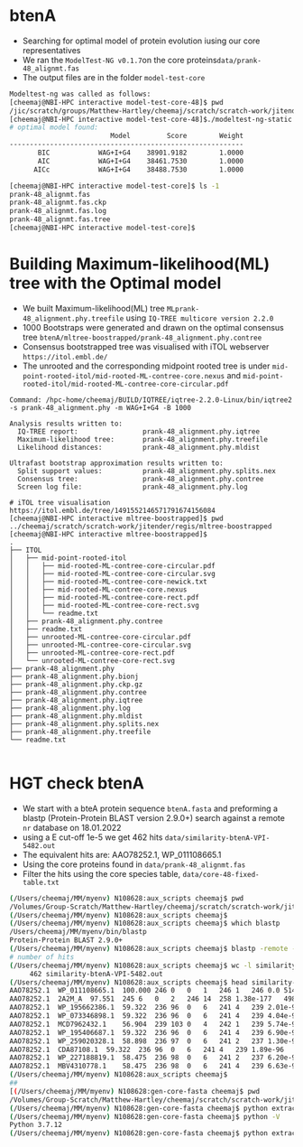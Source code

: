 # btenA
- Searching for optimal model of protein evolution iusing our core representatives
- We ran the `ModelTest-NG v0.1.7`on the core proteins`data/prank-48_alignmt.fas` 
- The output files are in the folder `model-test-core`

```bash
Modeltest-ng was called as follows: 
[cheemaj@NBI-HPC interactive model-test-core-48]$ pwd
/jic/scratch/groups/Matthew-Hartley/cheemaj/scratch/scratch-work/jitender/regis/model-test-core-48
[cheemaj@NBI-HPC interactive model-test-core-48]$./modeltest-ng-static -i prank-48_alignmt.fas -d aa -p 16 
# optimal model found: 
                         Model         Score        Weight
----------------------------------------------------------
       BIC            WAG+I+G4    38901.9182        1.0000
       AIC            WAG+I+G4    38461.7530        1.0000
      AICc            WAG+I+G4    38488.7530        1.0000

[cheemaj@NBI-HPC interactive model-test-core]$ ls -1
prank-48_alignmt.fas
prank-48_alignmt.fas.ckp
prank-48_alignmt.fas.log
prank-48_alignmt.fas.tree
[cheemaj@NBI-HPC interactive model-test-core]$

```
# Building Maximum-likelihood(ML) tree with the Optimal model

- We built Maximum-likelihood(ML) tree `MLprank-48_alignment.phy.treefile` using `IQ-TREE multicore version 2.2.0`
- 1000 Bootstraps were generated and drawn on the optimal consensus tree `btenA/mltree-boostrapped/prank-48_alignment.phy.contree`
- Consensus bootstrapped tree was visualised with iTOL webserver `https://itol.embl.de/`
- The unrooted and the corresponding midpoint rooted tree is under `mid-point-rooted-itol/mid-rooted-ML-contree-core.nexus` and `mid-point-rooted-itol/mid-rooted-ML-contree-core-circular.pdf`

```
Command: /hpc-home/cheemaj/BUILD/IQTREE/iqtree-2.2.0-Linux/bin/iqtree2 -s prank-48_alignment.phy -m WAG+I+G4 -B 1000

Analysis results written to: 
  IQ-TREE report:                prank-48_alignment.phy.iqtree
  Maximum-likelihood tree:       prank-48_alignment.phy.treefile
  Likelihood distances:          prank-48_alignment.phy.mldist

Ultrafast bootstrap approximation results written to:
  Split support values:          prank-48_alignment.phy.splits.nex
  Consensus tree:                prank-48_alignment.phy.contree
  Screen log file:               prank-48_alignment.phy.log

# iTOL tree visualisation https://itol.embl.de/tree/1491552146571791674156084
[cheemaj@NBI-HPC interactive mltree-boostrapped]$ pwd
../cheemaj/scratch/scratch-work/jitender/regis/mltree-boostrapped
[cheemaj@NBI-HPC interactive mltree-boostrapped]$
.
├── ITOL
│   ├── mid-point-rooted-itol
│   │   ├── mid-rooted-ML-contree-core-circular.pdf
│   │   ├── mid-rooted-ML-contree-core-circular.svg
│   │   ├── mid-rooted-ML-contree-core-newick.txt
│   │   ├── mid-rooted-ML-contree-core.nexus
│   │   ├── mid-rooted-ML-contree-core-rect.pdf
│   │   ├── mid-rooted-ML-contree-core-rect.svg
│   │   └── readme.txt
│   ├── prank-48_alignment.phy.contree
│   ├── readme.txt
│   ├── unrooted-ML-contree-core-circular.pdf
│   ├── unrooted-ML-contree-core-circular.svg
│   ├── unrooted-ML-contree-core-rect.pdf
│   └── unrooted-ML-contree-core-rect.svg
├── prank-48_alignment.phy
├── prank-48_alignment.phy.bionj
├── prank-48_alignment.phy.ckp.gz
├── prank-48_alignment.phy.contree
├── prank-48_alignment.phy.iqtree
├── prank-48_alignment.phy.log
├── prank-48_alignment.phy.mldist
├── prank-48_alignment.phy.splits.nex
├── prank-48_alignment.phy.treefile
└── readme.txt
  
```

# HGT check btenA 

- We start with a bteA protein sequence `btenA.fasta` and preforming a blastp (Protein-Protein BLAST version 2.9.0+) search against a remote `nr` database on 18.01.2022
- using a E cut-off 1e-5 we get 462 hits `data/similarity-btenA-VPI-5482.out`
- The equivalent hits are: AAO78252.1, 	WP_011108665.1
- Using the core proteins found in `data/prank-48_alignmt.fas` 
- Filter the hits using the core species table, `data/core-48-fixed-table.txt`

```bash
(/Users/cheemaj/MM/myenv) N108628:aux_scripts cheemaj$ pwd
/Volumes/Group-Scratch/Matthew-Hartley/cheemaj/scratch/scratch-work/jitender/regis/AVP/AvP-master/aux_scripts
(/Users/cheemaj/MM/myenv) N108628:aux_scripts cheemaj$ 
(/Users/cheemaj/MM/myenv) N108628:aux_scripts cheemaj$ which blastp
/Users/cheemaj/MM/myenv/bin/blastp
Protein-Protein BLAST 2.9.0+
(/Users/cheemaj/MM/myenv) N108628:aux_scripts cheemaj$ blastp -remote -query btenA.fasta  -db nr -outfmt '6 std staxids' -seg no -evalue 1e-5 -out similarity-btenA-VPI-5482.out 
# number of hits
(/Users/cheemaj/MM/myenv) N108628:aux_scripts cheemaj$ wc -l similarity-btenA-VPI-5482.out 
     462 similarity-btenA-VPI-5482.out
(/Users/cheemaj/MM/myenv) N108628:aux_scripts cheemaj$ head similarity-btenA-VPI-5482.out 
AAO78252.1	WP_011108665.1	100.000	246	0	0	1	246	1	246	0.0	514	818;171549;226186
AAO78252.1	2A2M_A	97.551	245	6	0	2	246	14	258	1.38e-177	498	226186
AAO78252.1	WP_195662386.1	59.322	236	96	0	6	241	4	239	2.01e-97	295	1871006
AAO78252.1	WP_073346898.1	59.322	236	96	0	6	241	4	239	4.04e-97	295	1871006
AAO78252.1	MCD7962432.1	56.904	239	103	0	4	242	1	239	5.74e-97	294	2049048
AAO78252.1	WP_195406687.1	59.322	236	96	0	6	241	4	239	6.90e-97	294	1871006
AAO78252.1	WP_259020328.1	58.898	236	97	0	6	241	2	237	1.30e-96	293	818
AAO78252.1	CDA87108.1	59.322	236	96	0	6	241	4	239	1.89e-96	293	1262750
AAO78252.1	WP_227188819.1	58.475	236	98	0	6	241	2	237	6.20e-96	291	818
AAO78252.1	MBV4310778.1	58.475	236	98	0	6	241	4	239	6.63e-96	291	818
(/Users/cheemaj/MM/myenv) N108628:aux_scripts cheemaj$ 
##
[(/Users/cheemaj/MM/myenv) N108628:gen-core-fasta cheemaj$ pwd
/Volumes/Group-Scratch/Matthew-Hartley/cheemaj/scratch/scratch-work/jitender/regis/gen-core-fasta
(/Users/cheemaj/MM/myenv) N108628:gen-core-fasta cheemaj$ python extract-core-sequences.py  > run_log.txt
(/Users/cheemaj/MM/myenv) N108628:gen-core-fasta cheemaj$ python -V
Python 3.7.12
(/Users/cheemaj/MM/myenv) N108628:gen-core-fasta cheemaj$ python extract-core-sequences.py  > run_log.txt


```
